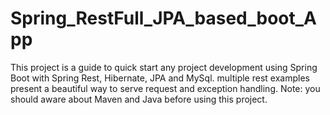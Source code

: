# Spring_RestFull_JPA_based_boot_App
This project is a guide to quick start any project development using Spring Boot with Spring Rest, Hibernate, JPA and MySql. multiple rest examples present a beautiful way to serve request and exception handling.
Note: you should aware about Maven and Java before using this project.
